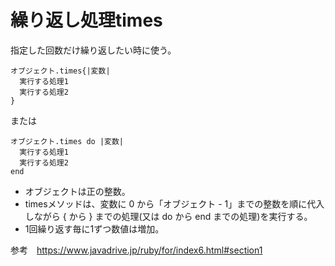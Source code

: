 # 繰り返し処理times
指定した回数だけ繰り返したい時に使う。
```
オブジェクト.times{|変数|
  実行する処理1
  実行する処理2
}
```
または
```
オブジェクト.times do |変数|
  実行する処理1
  実行する処理2
end
```
- オブジェクトは正の整数。
- timesメソッドは、変数に 0 から「オブジェクト - 1」までの整数を順に代入しながら { から } までの処理(又は do から end までの処理)を実行する。
- 1回繰り返す毎に1ずつ数値は増加。

参考　https://www.javadrive.jp/ruby/for/index6.html#section1
